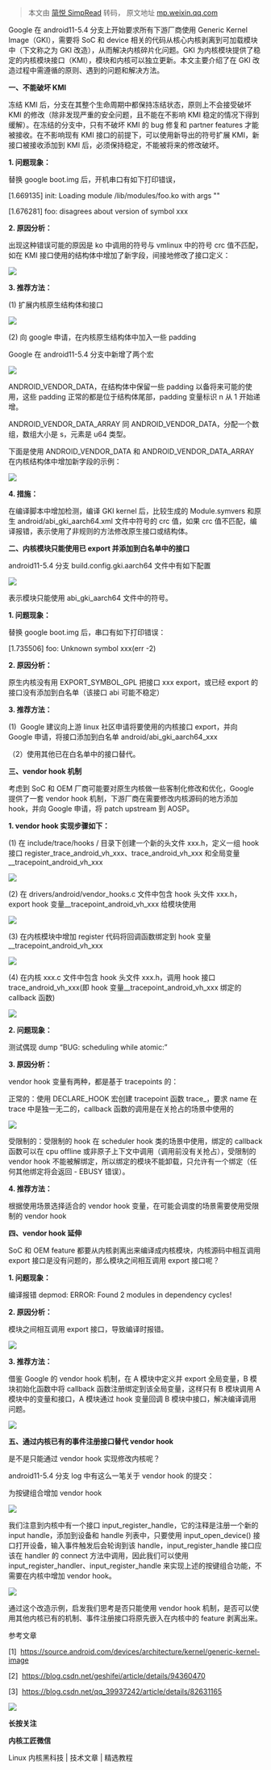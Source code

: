 > 本文由 [简悦 SimpRead](http://ksria.com/simpread/) 转码， 原文地址 [mp.weixin.qq.com](https://mp.weixin.qq.com/s/w1TvS9jjSQLvxxbnvzp0Ug)

Google 在 android11-5.4 分支上开始要求所有下游厂商使用 Generic Kernel Image（GKI），需要将 SoC 和 device 相关的代码从核心内核剥离到可加载模块中（下文称之为 GKI 改造），从而解决内核碎片化问题。GKI 为内核模块提供了稳定的内核模块接口（KMI），模块和内核可以独立更新。本文主要介绍了在 GKI 改造过程中需遵循的原则、遇到的问题和解决方法。

**一、不能破坏 KMI**

冻结 KMI 后，分支在其整个生命周期中都保持冻结状态，原则上不会接受破坏 KMI 的修改（除非发现严重的安全问题，且不能在不影响 KMI 稳定的情况下得到缓解）。在冻结的分支中，只有不破坏 KMI 的 bug 修复和 partner features 才能被接收。在不影响现有 KMI 接口的前提下，可以使用新导出的符号扩展 KMI，新接口被接收添加到 KMI 后，必须保持稳定，不能被将来的修改破坏。

**1. 问题现象：**

替换 google boot.img 后，开机串口有如下打印错误，

[1.669135] init: Loading module /lib/modules/foo.ko with args ""

[1.676281] foo: disagrees about version of symbol xxx

**2. 原因分析：**

出现这种错误可能的原因是 ko 中调用的符号与 vmlinux 中的符号 crc 值不匹配，如在 KMI 接口使用的结构体中增加了新字段，间接地修改了接口定义：

![](https://mmbiz.qpic.cn/mmbiz_png/d4hoYJlxOjOXpO5Oow2ONIPkvibSpjjj4f6w5GBTencQtBk3aYH0TicLw6TSudMM4eWmtD0N9xoYjfnDtMFPeCyA/640?wx_fmt=png)

**3. 推荐方法：**

(1) 扩展内核原生结构体和接口

![](https://mmbiz.qpic.cn/mmbiz_png/d4hoYJlxOjOXpO5Oow2ONIPkvibSpjjj4xmROvOKPSibjnxicdQ66iarhEdBNWHUR10oicuBTYTel6DJrSXPGO3LbYA/640?wx_fmt=png)

(2) 向 google 申请，在内核原生结构体中加入一些 padding

Google 在 android11-5.4 分支中新增了两个宏

![](https://mmbiz.qpic.cn/mmbiz_png/d4hoYJlxOjOXpO5Oow2ONIPkvibSpjjj4sZhDjJIgo1LpwOSo1vOqPdc9rGyRseaceJbXkamxfmjanDKTiabTQ3g/640?wx_fmt=png)

ANDROID_VENDOR_DATA，在结构体中保留一些 padding 以备将来可能的使用，这些 padding 正常的都是位于结构体尾部，padding 变量标识 n 从 1 开始递增。

ANDROID_VENDOR_DATA_ARRAY 同 ANDROID_VENDOR_DATA，分配一个数组，数组大小是 s，元素是 u64 类型。

下面是使用 ANDROID_VENDOR_DATA 和 ANDROID_VENDOR_DATA_ARRAY 在内核结构体中增加新字段的示例：

![](https://mmbiz.qpic.cn/mmbiz_png/d4hoYJlxOjOXpO5Oow2ONIPkvibSpjjj4YSX99KaeniaLza6OJicsp7txMnspcHSANI4SAmbGic0otZoHks2egStQg/640?wx_fmt=png)

**4. 措施：**

在编译脚本中增加检测，编译 GKI kernel 后，比较生成的 Module.symvers 和原生 android/abi_gki_aarch64.xml 文件中符号的 crc 值，如果 crc 值不匹配，编译报错，表示使用了非规则的方法修改原生接口或结构体。

**二、内核模块只能使用已 export 并添加到白名单中的接口**

android11-5.4 分支 build.config.gki.aarch64 文件中有如下配置

![](https://mmbiz.qpic.cn/mmbiz_png/d4hoYJlxOjOXpO5Oow2ONIPkvibSpjjj480ibfDZmibn4QcAubgBjqibRfPKL4VoAPkCtDBD5aOdRpicurYTmNRGv8g/640?wx_fmt=png)

表示模块只能使用 abi_gki_aarch64 文件中的符号。

**1. 问题现象：**

替换 google boot.img 后，串口有如下打印错误：

[1.735506] foo: Unknown symbol xxx(err -2)

**2. 原因分析：**

原生内核没有用 EXPORT_SYMBOL_GPL 把接口 xxx export，或已经 export 的接口没有添加到白名单（该接口 abi 可能不稳定）

**3. 推荐方法：**

(1)  Google 建议向上游 linux 社区申请将要使用的内核接口 export，并向 Google 申请，将接口添加到白名单 android/abi_gki_aarch64_xxx

（2）使用其他已在白名单中的接口替代。

**三、vendor hook 机制**

考虑到 SoC 和 OEM 厂商可能要对原生内核做一些客制化修改和优化，Google 提供了一套 vendor hook 机制，下游厂商在需要修改内核源码的地方添加 hook，并向 Google 申请，将 patch upstream 到 AOSP。

**1. vendor hook 实现步骤如下：**

(1) 在 include/trace/hooks / 目录下创建一个新的头文件 xxx.h，定义一组 hook 接口 register_trace_android_vh_xxx、trace_android_vh_xxx 和全局变量__tracepoint_android_vh_xxx

![](https://mmbiz.qpic.cn/mmbiz_png/d4hoYJlxOjOXpO5Oow2ONIPkvibSpjjj4gianXFxtEBfksKZvMg1OiaGSUVgWjQAcb4DrhF437HUmicbCnN8b0BY7Q/640?wx_fmt=png)

(2) 在 drivers/android/vendor_hooks.c 文件中包含 hook 头文件 xxx.h，export hook 变量__tracepoint_android_vh_xxx 给模块使用

![](https://mmbiz.qpic.cn/mmbiz_png/d4hoYJlxOjOXpO5Oow2ONIPkvibSpjjj4mtGepHeIHMN2W6VgYttBAHs1mklouxdkNLWP4QXoROxm0RVwatmgVg/640?wx_fmt=png)

(3) 在内核模块中增加 register 代码将回调函数绑定到 hook 变量__tracepoint_android_vh_xxx

![](https://mmbiz.qpic.cn/mmbiz_png/d4hoYJlxOjOXpO5Oow2ONIPkvibSpjjj4gyBu9HmJ24BAqdnpsmGaKRm5KibE6ibf4QpOfCJebno4chDCpzphomjg/640?wx_fmt=png)

(4) 在内核 xxx.c 文件中包含 hook 头文件 xxx.h，调用 hook 接口 trace_android_vh_xxx(即 hook 变量__tracepoint_android_vh_xxx 绑定的 callback 函数)

![](https://mmbiz.qpic.cn/mmbiz_png/d4hoYJlxOjOXpO5Oow2ONIPkvibSpjjj4JGY9YryjuicaFeuxXcRcQ5W0YxgpiceRB5zTDyS3jhldwar5FeXfH1icQ/640?wx_fmt=png)

**2. 问题现象：**

测试偶现 dump “BUG: scheduling while atomic:”

**3. 原因分析：**

vendor hook 变量有两种，都是基于 tracepoints 的：

正常的：使用 DECLARE_HOOK 宏创建 tracepoint 函数 trace_<name>，要求 name 在 trace 中是独一无二的，callback 函数的调用是在关抢占的场景中使用的

![](https://mmbiz.qpic.cn/mmbiz_png/d4hoYJlxOjOXpO5Oow2ONIPkvibSpjjj4bjKq5OnWZcx9jcIHzyjnfAow50zXpelHKv8oNTVzBSBdr0am9yAibMw/640?wx_fmt=png)

受限制的：受限制的 hook 在 scheduler hook 类的场景中使用，绑定的 callback 函数可以在 cpu offline 或非原子上下文中调用（调用前没有关抢占），受限制的 vendor hook 不能被解绑定，所以绑定的模块不能卸载，只允许有一个绑定（任何其他绑定将会返回 - EBUSY 错误）。

**4. 推荐方法：**

根据使用场景选择适合的 vendor hook 变量，在可能会调度的场景需要使用受限制的 vendor hook

**四、vendor hook 延伸**

SoC 和 OEM feature 都要从内核剥离出来编译成内核模块，内核源码中相互调用 export 接口是没有问题的，那么模块之间相互调用 export 接口呢？

**1. 问题现象：**

编译报错 depmod: ERROR: Found 2 modules in dependency cycles!

**2. 原因分析：**

模块之间相互调用 export 接口，导致编译时报错。

![](https://mmbiz.qpic.cn/mmbiz_png/d4hoYJlxOjOXpO5Oow2ONIPkvibSpjjj4b9kb7OubMsYx3b4G30fYyuEtCIsGDzL60icezdhFxm5icGf9O5zJpfiag/640?wx_fmt=png)

**3. 推荐方法：**

借鉴 Google 的 vendor hook 机制，在 A 模块中定义并 export 全局变量，B 模块初始化函数中将 callback 函数注册绑定到该全局变量，这样只有 B 模块调用 A 模块中的变量和接口，A 模块通过 hook 变量回调 B 模块中接口，解决编译调用问题。

![](https://mmbiz.qpic.cn/mmbiz_png/d4hoYJlxOjOXpO5Oow2ONIPkvibSpjjj4NcJleRNUkkc3oPo48SiaU2FzpVLRg9JT74QfRfkGxVgfFPZpmflPwZw/640?wx_fmt=png)

**五、通过内核已有的事件注册接口替代 vendor hook**

是不是只能通过 vendor hook 实现修改内核呢？

android11-5.4 分支 log 中有这么一笔关于 vendor hook 的提交：

为按键组合增加 vendor hook

![](https://mmbiz.qpic.cn/mmbiz_png/d4hoYJlxOjOXpO5Oow2ONIPkvibSpjjj4ibRvn2R4g6jFCYn0bzibWNZhM3MibThopVSPt1AhCuiba3lFHmX7ODrEww/640?wx_fmt=png)

我们注意到内核中有一个接口 input_register_handle，它的注释是注册一个新的 input handle，添加到设备和 handle 列表中，只要使用 input_open_device() 接口打开设备，输入事件触发后会轮询到该 handle，input_register_handle 接口应该在 handler 的 connect 方法中调用，因此我们可以使用 input_register_handler、input_register_handle 来实现上述的按键组合功能，不需要在内核中增加 vendor hook。

![](https://mmbiz.qpic.cn/mmbiz_png/d4hoYJlxOjOXpO5Oow2ONIPkvibSpjjj4y2Ud3l0ibIowJH4uyrE4bF6qAjJaxKic85l8VGvTqeujBoxBWWqibYUTg/640?wx_fmt=png)

通过这个改造示例，启发我们思考是否只能使用 vendor hook 机制，是否可以使用其他内核已有的机制、事件注册接口将原先嵌入在内核中的 feature 剥离出来。

参考文章

[1]  https://source.android.com/devices/architecture/kernel/generic-kernel-image

[2]  https://blog.csdn.net/geshifei/article/details/94360470

[3]  https://blog.csdn.net/qq_39937242/article/details/82631165

![](https://mmbiz.qpic.cn/mmbiz_gif/d4hoYJlxOjM9WWBsVsUpiaGmAPiaTAJIsM8YMTErJrQy9vichOzuhB2BNSdKrKyQ0eOC0lYRVrPMLUJOvEOGto4Mg/640?wx_fmt=gif)

**长按关注**

**内核工匠微信**

Linux 内核黑科技 | 技术文章 | 精选教程